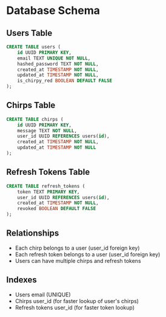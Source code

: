# Database Schema

## Users Table

```sql
CREATE TABLE users (
    id UUID PRIMARY KEY,
    email TEXT UNIQUE NOT NULL,
    hashed_password TEXT NOT NULL,
    created_at TIMESTAMP NOT NULL,
    updated_at TIMESTAMP NOT NULL,
    is_chirpy_red BOOLEAN DEFAULT FALSE
);
```

## Chirps Table

```sql
CREATE TABLE chirps (
    id UUID PRIMARY KEY,
    message TEXT NOT NULL,
    user_id UUID REFERENCES users(id),
    created_at TIMESTAMP NOT NULL,
    updated_at TIMESTAMP NOT NULL
);
```

## Refresh Tokens Table

```sql
CREATE TABLE refresh_tokens (
    token TEXT PRIMARY KEY,
    user_id UUID REFERENCES users(id),
    created_at TIMESTAMP NOT NULL,
    revoked BOOLEAN DEFAULT FALSE
);
```

## Relationships

- Each chirp belongs to a user (user_id foreign key)
- Each refresh token belongs to a user (user_id foreign key)
- Users can have multiple chirps and refresh tokens

## Indexes

- Users email (UNIQUE)
- Chirps user_id (for faster lookup of user's chirps)
- Refresh tokens user_id (for faster token lookup)
